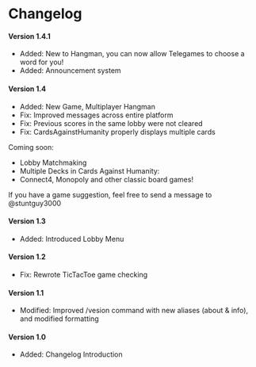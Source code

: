 # Changelog
#### Version 1.4.1
* Added: New to Hangman, you can now allow Telegames to choose a word for you!
* Added: Announcement system

#### Version 1.4
* Added: New Game, Multiplayer Hangman
* Fix: Improved messages across entire platform
* Fix: Previous scores in the same lobby were not cleared
* Fix: CardsAgainstHumanity properly displays multiple cards

Coming soon:
  - Lobby Matchmaking
  - Multiple Decks in Cards Against Humanity:
  - Connect4, Monopoly and other classic board games!
  
If you have a game suggestion, feel free to send a message to @stuntguy3000 

#### Version 1.3
* Added: Introduced Lobby Menu

#### Version 1.2
* Fix: Rewrote TicTacToe game checking

#### Version 1.1
* Modified: Improved /vesion command with new aliases (about & info), and modified formatting

#### Version 1.0
* Added: Changelog Introduction